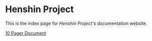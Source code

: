 # Henshin Project

This is the index page for _Henshin Project's_ documentation website.

[10 Pager Document](ten_pager.md)
